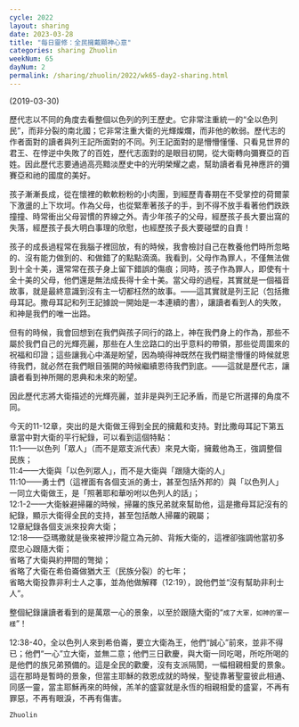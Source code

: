 ```yaml
---
cycle: 2022
layout: sharing
date: 2023-03-28
title: "每日靈修：全民擁戴顯神心意"
categories: sharing Zhuolin
weekNum: 65
dayNum: 2
permalink: /sharing/zhuolin/2022/wk65-day2-sharing.html
---
```

(2019-03-30)

歷代志以不同的角度去看整個以色列的列王歷史。它非常注重統一的“全以色列民”，而非分裂的南北國；它非常注重大衛的光輝燦爛，而非他的軟弱。歷代志的作者面對的讀者與列王記所面對的不同。列王記面對的是懵懵懂懂、只看見世界的君王、在悖逆中失敗了的百姓，歷代志面對的是眼目初開，從大衛轉向彌賽亞的百姓。因此歷代志要通過高亮黯淡歷史中的光明榮耀之處，幫助讀者看見神應許的彌賽亞和祂的國度的美好。

孩子漸漸長成，從在懷裡的軟軟粉粉的小肉團，到經歷青春期在不受掌控的荷爾蒙下激盪的上下坎坷。作為父母，也從緊牽著孩子的手，到不得不放手看著他們跌跌撞撞、時常衝出父母習慣的界線之外。青少年孩子的父母，經歷孩子長大要出窩的失落，經歷孩子長大明白事理的欣慰，也經歷孩子長大要碰壁的自責！

孩子的成長過程常在我腦子裡回放，有的時候，我會檢討自己在教養他們時所忽略的、沒有能力做到的、和做錯了的點點滴滴。我看到，父母作為罪人，不僅無法做到十全十美，還常常在孩子身上留下錯誤的傷痕；同時，孩子作為罪人，即使有十全十美的父母，他們還是無法成長得十全十美。當父母的過程，其實就是一個福音故事，就是最終意識到沒有主一切都枉然的故事。——這其實就是列王記（包括撒母耳記。撒母耳記和列王記據說一開始是一本連續的書），讓讀者看到人的失敗，和神是我們的唯一出路。

但有的時候，我會回想到在我們與孩子同行的路上，神在我們身上的作為，那些不屬於我們自己的光輝亮麗，那些在人生岔路口的出乎意料的帶領，那些從周圍來的祝福和印證；這些讓我心中滿是盼望，因為曉得神既然在我們糊塗懵懂的時候就恩待我們，就必然在我們眼目張開的時候繼續恩待我們到底。——這就是歷代志，讓讀者看到神所賜的恩典和未來的盼望。

因此歷代志將大衛描述的光輝亮麗，並非是與列王記矛盾，而是它所選擇的角度不同。

今天的11-12章，突出的是大衛做王得到全民的擁戴和支持。對比撒母耳記下第五章當中對大衛的平行紀錄，可以看到這個特點：  
11:1——以色列「眾人」（而不是眾支派代表）來見大衛，擁戴他為王，強調整個民族；  
11:4——大衛與「以色列眾人」，而不是大衛與「跟隨大衛的人」  
11:10——勇士們（這裡面有各個支派的勇士，甚至包括外邦的）與「以色列人」一同立大衛做王，是「照著耶和華吩咐以色列人的話」；  
12:1-2——大衛躲避掃羅的時候，掃羅的族兄弟就來幫助他，這是撒母耳記沒有的紀錄，顯示大衛得全民的支持，甚至包括敵人掃羅的親屬；  
12章紀錄各個支派來投奔大衛；  
12:18——亞瑪撒就是後來被押沙龍立為元帥、背叛大衛的，這裡卻強調他當初多麼忠心跟隨大衛；  
省略了大衛與約押間的彆拗；  
省略了大衛在希伯崙做猶大王（民族分裂）的七年；  
省略大衛投靠非利士人之事，並為他做解釋（12:19），說他們並“沒有幫助非利士人”。

整個紀錄讓讀者看到的是萬眾一心的景象，以至於跟隨大衛的“`成了大軍，如神的軍一樣`”！

12:38-40，全以色列人來到希伯崙，要立大衛為王，他們“誠心”前來，並非不得已；他們“一心”立大衛，並無二意；他們三日歡慶，與大衛一同吃喝，所吃所喝的是他們的族兄弟預備的。這是全民的歡慶，沒有支派隔閡，一幅相親相愛的景象。這在那時是暫時的景象，但當主耶穌的救恩成就的時候，聖徒靠著聖靈彼此相通、同感一靈，當主耶穌再來的時候，羔羊的盛宴就是永恆的相親相愛的盛宴，不再有罪惡，不再有眼淚，不再有傷害。

`Zhuolin`
